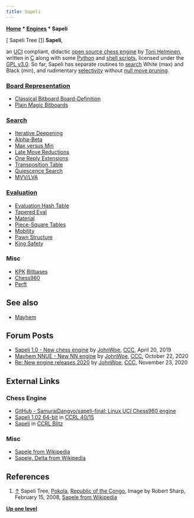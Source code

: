 ```yaml
---
title: Sapeli
---
```

**[Home](Home "Home") \* [Engines](Engines "Engines") \* Sapeli**



[ Sapeli Tree <a id="cite-note-1" href="#cite-ref-1">[1]</a>
**Sapeli**,  

an [UCI](UCI "UCI") compliant, didactic [open source chess engine](Category:Open_Source "Category:Open Source") by [Toni Helminen](Toni_Helminen "Toni Helminen"), written in [C](C "C") along with some [Python](Python "Python") and [shell scripts](https://en.wikipedia.org/wiki/Shell_script), licensed under the [GPL v3.0](Free_Software_Foundation#GPL "Free Software Foundation").
So far, Sapeli has separate routines to [search](Search "Search") White (max) and Black (min), and rudimentary [selectivity](Selectivity "Selectivity") without [null move pruning](Null_Move_Pruning "Null Move Pruning").



### [Board Representation](Board_Representation "Board Representation")


* [Classical Bitboard Board-Definition](Bitboard_Board-Definition#CBoardDef "Bitboard Board-Definition")
* [Plain Magic Bitboards](Magic_Bitboards#Plain "Magic Bitboards")


### [Search](Search "Search")


* [Iterative Deepening](Iterative_Deepening "Iterative Deepening")
* [Alpha-Beta](Alpha-Beta "Alpha-Beta")
* [Max versus Min](Alpha-Beta#MaxversusMin "Alpha-Beta")
* [Late Move Reductions](Late_Move_Reductions "Late Move Reductions")
* [One Reply Extensions](One_Reply_Extensions "One Reply Extensions")
* [Transposition Table](Transposition_Table "Transposition Table")
* [Quiescence Search](Quiescence_Search "Quiescence Search")
* [MVV/LVA](MVV-LVA "MVV-LVA")


### [Evaluation](Evaluation "Evaluation")


* [Evaluation Hash Table](Evaluation_Hash_Table "Evaluation Hash Table")
* [Tapered Eval](Tapered_Eval "Tapered Eval")
* [Material](Material "Material")
* [Piece-Square Tables](Piece-Square_Tables "Piece-Square Tables")
* [Mobility](Mobility "Mobility")
* [Pawn Structure](Pawn_Structure "Pawn Structure")
* [King Safety](King_Safety "King Safety")


### Misc


* [KPK](KPK "KPK") [Bitbases](Endgame_Bitbases "Endgame Bitbases")
* [Chess960](Chess960 "Chess960")
* [Perft](Perft "Perft")


## See also


* [Mayhem](Mayhem "Mayhem")


## Forum Posts


* [Sapeli 1.0 - New chess engine](http://www.talkchess.com/forum3/viewtopic.php?f=2&t=70534) by [JohnWoe](Toni_Helminen "Toni Helminen"), [CCC](CCC "CCC"), April 20, 2019
* [Mayhem NNUE - New NN engine](http://www.talkchess.com/forum3/viewtopic.php?f=2&t=75500) by [JohnWoe](Toni_Helminen "Toni Helminen"), [CCC](CCC "CCC"), October 22, 2020
* [Re: New engine releases 2020](http://www.talkchess.com/forum3/viewtopic.php?f=2&t=72613&start=494) by [JohnWoe](Toni_Helminen "Toni Helminen"), [CCC](CCC "CCC"), November 23, 2020


## External Links


### Chess Engine


* [GitHub - SamuraiDangyo/sapeli-final: Linux UCI Chess960 engine](https://github.com/SamuraiDangyo/sapeli-final)
* [Sapeli 1.02 64-bit](http://ccrl.chessdom.com/ccrl/4040/cgi/engine_details.cgi?print=Details&each_game=1&eng=Sapeli%201.02%2064-bit) in [CCRL 40/15](CCRL "CCRL")
* [Sapeli](https://ccrl.chessdom.com/ccrl/404/cgi/compare_engines.cgi?family=Sapeli&print=Rating+list&print=Results+table&print=LOS+table&print=Ponder+hit+table&print=Eval+difference+table&print=Comopp+gamenum+table&print=Overlap+table&print=Score+with+common+opponents) in [CCRL Blitz](CCRL "CCRL")


### Misc


* [Sapele from Wikipedia](https://en.wikipedia.org/wiki/Sapele)
* [Sapele, Delta from Wikipedia](https://en.wikipedia.org/wiki/Sapele,_Delta)


## References


1. <a id="cite-ref-1" href="#cite-note-1">↑</a> Sapeli Tree, [Pokola](https://en.wikipedia.org/wiki/List_of_cities_in_the_Republic_of_the_Congo), [Republic of the Congo](https://en.wikipedia.org/wiki/Republic_of_the_Congo), Image by Robert Sharp, February 15, 2008, [Sapele from Wikipedia](https://en.wikipedia.org/wiki/Sapele)

**[Up one level](Engines "Engines")**







 
